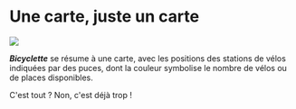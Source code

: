 # Une carte, juste un carte

![](images/screenshots/NotreDame@2x.png)

***Bicyclette*** se résume à une carte, avec les positions des stations de vélos indiquées par des puces, dont la couleur symbolise le nombre de vélos ou de places disponibles.

C'est tout&nbsp;? Non, c'est déjà trop&nbsp;!

